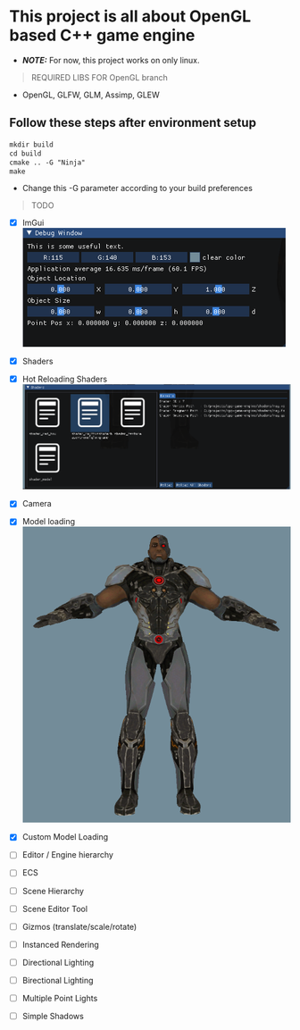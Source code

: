 # This project is all about OpenGL based C++ game engine

- **_NOTE:_**  For now, this project works on only linux.

> REQUIRED LIBS FOR OpenGL branch

- OpenGL, GLFW, GLM, Assimp, GLEW  

## Follow these steps after environment setup

    mkdir build
    cd build
    cmake .. -G "Ninja"
    make

- Change this -G parameter according to your build preferences

> TODO

- [x] ImGui
![Shaders](/screenshots/imgui.png)
- [x] Shaders
- [x] Hot Reloading Shaders
![Shaders](/screenshots/hot_reloading_shaders.png)
- [x] Camera
- [x] Model loading
![Shaders](/screenshots/model_loading.png)

- [x] Custom Model Loading
- [ ] Editor / Engine hierarchy
- [ ] ECS
- [ ] Scene Hierarchy
- [ ] Scene Editor Tool
- [ ] Gizmos (translate/scale/rotate)
- [ ] Instanced Rendering
- [ ] Directional Lighting
- [ ] Birectional Lighting
- [ ] Multiple Point Lights
- [ ] Simple Shadows
